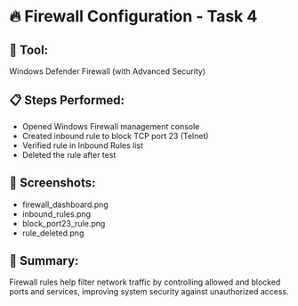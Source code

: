 # 🔥 Firewall Configuration - Task 4

## 📌 Tool:
Windows Defender Firewall (with Advanced Security)

## 📋 Steps Performed:
- Opened Windows Firewall management console
- Created inbound rule to block TCP port 23 (Telnet)
- Verified rule in Inbound Rules list
- Deleted the rule after test

## 📸 Screenshots:
- firewall_dashboard.png
- inbound_rules.png
- block_port23_rule.png
- rule_deleted.png

## 📌 Summary:
Firewall rules help filter network traffic by controlling allowed and blocked ports and services, improving system security against unauthorized access.

